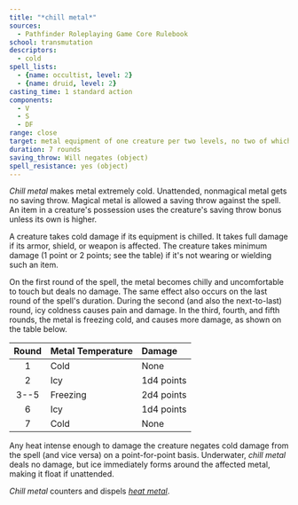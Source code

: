 ```yaml
---
title: "*chill metal*"
sources:
  - Pathfinder Roleplaying Game Core Rulebook
school: transmutation
descriptors:
  - cold
spell_lists:
  - {name: occultist, level: 2}
  - {name: druid, level: 2}
casting_time: 1 standard action
components:
  - V
  - S
  - DF
range: close
target: metal equipment of one creature per two levels, no two of which can be more than 30 ft. apart; or 25 lbs. of metal/level, none of which can be more than 30 ft. away from any of the rest
duration: 7 rounds
saving_throw: Will negates (object)
spell_resistance: yes (object)
---
```


*Chill metal* makes metal extremely cold. Unattended, nonmagical metal gets no saving throw. Magical metal is allowed a saving throw against the spell. An item in a creature's possession uses the creature's saving throw bonus unless its own is higher.

A creature takes cold damage if its equipment is chilled. It takes full damage if its armor, shield, or weapon is affected. The creature takes minimum damage (1 point or 2 points; see the table) if it's not wearing or wielding such an item.

On the first round of the spell, the metal becomes chilly and uncomfortable to touch but deals no damage. The same effect also occurs on the last round of the spell's duration. During the second (and also the next-to-last) round, icy coldness causes pain and damage. In the third, fourth, and fifth rounds, the metal is freezing cold, and causes more damage, as shown on the table below.

Round|Metal Temperature|Damage
:--:|:--|:--
1|Cold|None
2|Icy|1d4 points
3--5|Freezing|2d4 points
6|Icy|1d4 points
7|Cold|None

Any heat intense enough to damage the creature negates cold damage from the spell (and vice versa) on a point-for-point basis. Underwater, *chill metal* deals no damage, but ice immediately forms around the affected metal, making it float if unattended.

*Chill metal* counters and dispels [*heat metal*](/spells/heat-metal/).


